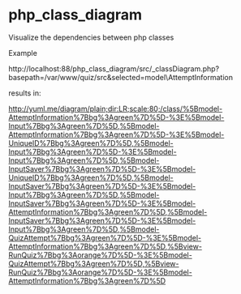 php_class_diagram
=================

Visualize the dependencies between php classes


Example 

http://localhost:88/php_class_diagram/src/_classDiagram.php?basepath=/var/www/quiz/src&selected=model\AttemptInformation


results in:

http://yuml.me/diagram/plain;dir:LR;scale:80;/class/%5Bmodel-AttemptInformation%7Bbg%3Agreen%7D%5D-%3E%5Bmodel-Input%7Bbg%3Agreen%7D%5D,%5Bmodel-AttemptInformation%7Bbg%3Agreen%7D%5D-%3E%5Bmodel-UniqueID%7Bbg%3Agreen%7D%5D,%5Bmodel-Input%7Bbg%3Agreen%7D%5D-%3E%5Bmodel-Input%7Bbg%3Agreen%7D%5D,%5Bmodel-InputSaver%7Bbg%3Agreen%7D%5D-%3E%5Bmodel-UniqueID%7Bbg%3Agreen%7D%5D,%5Bmodel-InputSaver%7Bbg%3Agreen%7D%5D-%3E%5Bmodel-Input%7Bbg%3Agreen%7D%5D,%5Bmodel-InputSaver%7Bbg%3Agreen%7D%5D-%3E%5Bmodel-AttemptInformation%7Bbg%3Agreen%7D%5D,%5Bmodel-InputSaver%7Bbg%3Agreen%7D%5D-%3E%5Bmodel-Input%7Bbg%3Agreen%7D%5D,%5Bmodel-QuizAttempt%7Bbg%3Agreen%7D%5D-%3E%5Bmodel-AttemptInformation%7Bbg%3Agreen%7D%5D,%5Bview-RunQuiz%7Bbg%3Aorange%7D%5D-%3E%5Bmodel-QuizAttempt%7Bbg%3Agreen%7D%5D,%5Bview-RunQuiz%7Bbg%3Aorange%7D%5D-%3E%5Bmodel-AttemptInformation%7Bbg%3Agreen%7D%5D
